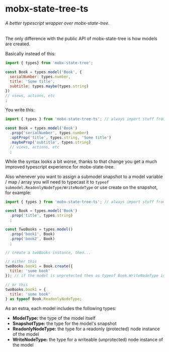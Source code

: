 # mobx-state-tree-ts
###### A better typescript wrapper over mobx-state-tree.

The only difference with the public API of mobx-state-tree is how models are created.

Basically instead of this:
```js
import { types} from 'mobx-state-tree';

const Book = types.model('Book', {
  serialNumber: types.number,
  title: 'Some title',
  subtitle: types.maybe(types.string)
})
// views, actions, etc
;

```

You write this:
```js
import { types } from 'mobx-state-tree-ts'; // always import stuff from here instead of mobx-state-tree

const Book = types.model('Book')
  .prop('serialNumber', types.number)
  .optProp('title', types.string, 'Some title')
  .maybeProp('subtitle', types.string)
  // views, actions, etc
  ;
```

While the syntax looks a bit worse, thanks to that change you get a much improved typescript experience for mobx-state-tree.

Also whenever you want to assign a submodel snapshot to a model variable / map / array you will need to typecast it to ```typeof submodel.ReadonlyNodeType/WriteNodeType```
or use create on the snapshot, for example:
```js
import { types } from 'mobx-state-tree-ts'; // always import stuff from here instead of mobx-state-tree

const Book = types.model('Book')
  .prop('title', types.string)
  ;

const TwoBooks = types.model()
  .prop('book1', Book)
  .prop('book2', Book)
  ;

// create a twoBooks instance, then...

// either this
twoBooks.book1 = Book.create({
  title: 'some book'
}); // if the model is unprotected then as typeof Book.WriteNodeType is needed

// or this
twoBooks.book1 = {
  title: 'some book'
} as typeof Book.ReadonlyNodeType; 
```

As an extra, each model includes the following types:
* **ModelType:** the type of the model itself
* **SnapshotType:** the type for the model's snapshot
* **ReadonlyNodeType:** the type for a readonly (protected) node instance of the model
* **WriteNodeType:** the type for a writeable (unprotected) node instance of the model
